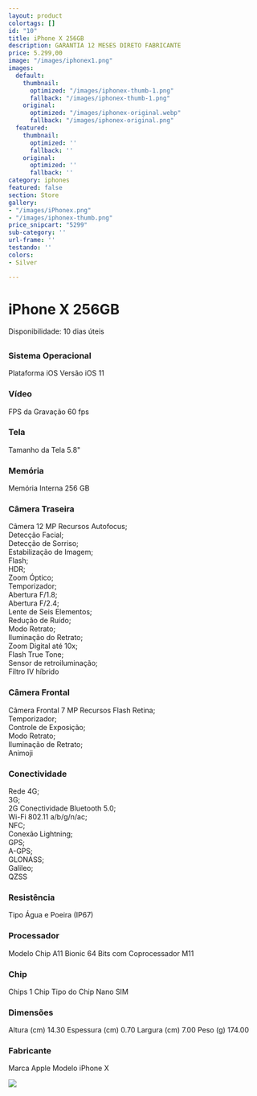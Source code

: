 ```yaml
---
layout: product
colortags: []
id: "10"
title: iPhone X 256GB
description: GARANTIA 12 MESES DIRETO FABRICANTE
price: 5.299,00
image: "/images/iphonex1.png"
images:
  default:
    thumbnail:
      optimized: "/images/iphonex-thumb-1.png"
      fallback: "/images/iphonex-thumb-1.png"
    original:
      optimized: "/images/iphonex-original.webp"
      fallback: "/images/iphonex-original.png"
  featured:
    thumbnail:
      optimized: ''
      fallback: ''
    original:
      optimized: ''
      fallback: ''
category: iphones
featured: false
section: Store
gallery:
- "/images/iPhonex.png"
- "/images/iphonex-thumb.png"
price_snipcart: "5299"
sub-category: ''
url-frame: ''
testando: ''
colors:
- Silver

---
```

# iPhone X 256GB

Disponibilidade: 10 dias úteis

## 

### Sistema Operacional

Plataforma iOS Versão iOS 11

### Vídeo

FPS da Gravação 60 fps

### Tela

Tamanho da Tela 5.8"

### Memória

Memória Interna 256 GB

### Câmera Traseira

Câmera 12 MP Recursos Autofocus;   
 Detecção Facial;   
 Detecção de Sorriso;   
 Estabilização de Imagem;   
 Flash;   
 HDR;   
 Zoom Óptico;   
 Temporizador;   
 Abertura F/1.8;   
 Abertura F/2.4;   
 Lente de Seis Elementos;   
 Redução de Ruído;   
 Modo Retrato;   
 Iluminação do Retrato;   
 Zoom Digital até 10x;   
 Flash True Tone;   
 Sensor de retroiluminação;   
 Filtro IV híbrido

### Câmera Frontal

Câmera Frontal 7 MP Recursos Flash Retina;   
 Temporizador;   
 Controle de Exposição;   
 Modo Retrato;   
 Iluminação de Retrato;   
 Animoji

### Conectividade

Rede 4G;   
 3G;   
 2G Conectividade Bluetooth 5.0;   
 Wi-Fi 802.11 a/b/g/n/ac;   
 NFC;   
 Conexão Lightning;   
 GPS;   
 A-GPS;   
 GLONASS;   
 Galileo;   
 QZSS

### Resistência

Tipo Água e Poeira (IP67)

### Processador

Modelo Chip A11 Bionic 64 Bits com Coprocessador M11

### Chip

Chips 1 Chip Tipo do Chip Nano SIM

### Dimensões

Altura (cm) 14.30 Espessura (cm) 0.70 Largura (cm) 7.00 Peso (g) 174.00

### Fabricante

Marca Apple Modelo iPhone X

![](/images/01.png)